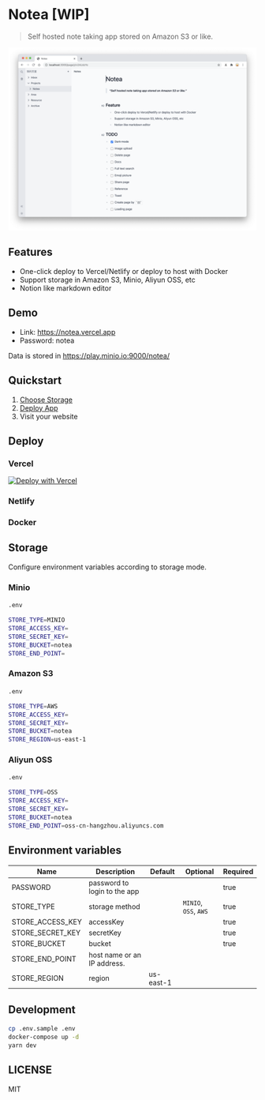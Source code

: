 # Notea [WIP]

> Self hosted note taking app stored on Amazon S3 or like.

![screenshot](./assets/screenshot.png)

## Features

- One-click deploy to Vercel/Netlify or deploy to host with Docker
- Support storage in Amazon S3, Minio, Aliyun OSS, etc
- Notion like markdown editor

## Demo

- Link: https://notea.vercel.app
- Password: notea

Data is stored in https://play.minio.io:9000/notea/

## Quickstart

1. [Choose Storage](#storage)
2. [Deploy App](#deploy)
3. Visit your website

## Deploy

### Vercel

[![Deploy with Vercel](https://vercel.com/button)](https://vercel.com/new/git/external?repository-url=https%3A%2F%2Fgithub.com%2FQingWei-Li%2Fnotea&env=STORE_TYPE,STORE_ACCESS_KEY,STORE_SECRET_KEY,STORE_BUCKET,STORE_END_POINT,PASSWORD&envDescription=Refer%20to%20the%20docs%20to%20set%20environment%20variables&envLink=https%3A%2F%2Fgithub.com%2FQingWei-Li%2Fnotea%23environment-variables&project-name=notea)

### Netlify

### Docker

## Storage

Configure environment variables according to storage mode.

### Minio

`.env`

```sh
STORE_TYPE=MINIO
STORE_ACCESS_KEY=
STORE_SECRET_KEY=
STORE_BUCKET=notea
STORE_END_POINT=
```

### Amazon S3

`.env`

```sh
STORE_TYPE=AWS
STORE_ACCESS_KEY=
STORE_SECRET_KEY=
STORE_BUCKET=notea
STORE_REGION=us-east-1
```

### Aliyun OSS

`.env`

```sh
STORE_TYPE=OSS
STORE_ACCESS_KEY=
STORE_SECRET_KEY=
STORE_BUCKET=notea
STORE_END_POINT=oss-cn-hangzhou.aliyuncs.com
```

## Environment variables

| Name             | Description                  | Default   | Optional              | Required |
| ---------------- | ---------------------------- | --------- | --------------------- | -------- |
| PASSWORD         | password to login to the app |           |                       | true     |
| STORE_TYPE       | storage method               |           | `MINIO`, `OSS`, `AWS` | true     |
| STORE_ACCESS_KEY | accessKey                    |           |                       | true     |
| STORE_SECRET_KEY | secretKey                    |           |                       | true     |
| STORE_BUCKET     | bucket                       |           |                       | true     |
| STORE_END_POINT  | host name or an IP address.  |           |                       |          |
| STORE_REGION     | region                       | us-east-1 |                       |          |

## Development

```sh
cp .env.sample .env
docker-compose up -d
yarn dev
```

## LICENSE

MIT

